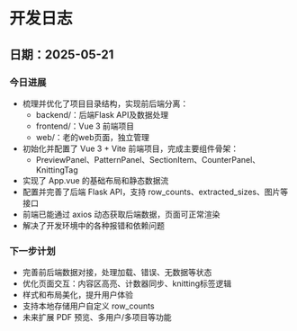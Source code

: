 # 开发日志

## 日期：2025-05-21

### 今日进展
- 梳理并优化了项目目录结构，实现前后端分离：
  - backend/：后端Flask API及数据处理
  - frontend/：Vue 3 前端项目
  - web/：老的web页面，独立管理
- 初始化并配置了 Vue 3 + Vite 前端项目，完成主要组件骨架：
  - PreviewPanel、PatternPanel、SectionItem、CounterPanel、KnittingTag
- 实现了 App.vue 的基础布局和静态数据流
- 配置并完善了后端 Flask API，支持 row_counts、extracted_sizes、图片等接口
- 前端已能通过 axios 动态获取后端数据，页面可正常渲染
- 解决了开发环境中的各种报错和依赖问题

### 下一步计划
- 完善前后端数据对接，处理加载、错误、无数据等状态
- 优化页面交互：内容区高亮、计数器同步、knitting标签逻辑
- 样式和布局美化，提升用户体验
- 支持本地存储用户自定义 row_counts
- 未来扩展 PDF 预览、多用户/多项目等功能 